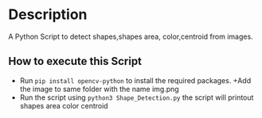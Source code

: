 # Description

A Python Script to detect shapes,shapes area, color,centroid from images.

## How to execute this Script

+ Run `pip install opencv-python` to install the required packages.
+Add the image to same folder with the name img.png
+ Run the script using `python3 Shape_Detection.py`
the script will printout shapes area color centroid



